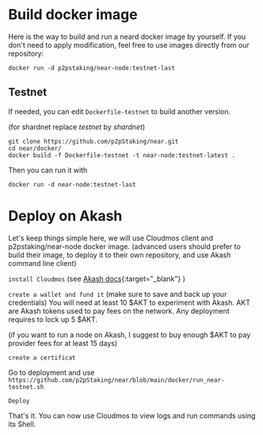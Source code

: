 #  Build docker image 

Here is the way to build and run a neard docker image by yourself. 
If you don't need to apply modification, feel free to use images directly from our repository:

```
docker run -d p2pstaking/near-node:testnet-last
```

## Testnet 

If needed, you can edit `Dockerfile-testnet` to build another version. 

(for shardnet replace  *testnet* by  *shardnet*)
```
git clone https://github.com/p2pStaking/near.git
cd near/docker/
docker build -f Dockerfile-testnet -t near-node:testnet-latest .
```


Then you can run it with

```
docker run -d near-node:testnet-last
```

# Deploy on Akash

Let's keep things simple here, we will use Cloudmos client and p2pstaking/near-node docker image. (advanced users should prefer to build their image, to deploy it to their own repository, and use Akash command line client) 


` install Cloudmos ` (see [Akash docs](https://docs.akash.network/guides/deploy/cloudmos-deploy-installation){:target="_blank"} )

` create a wallet and fund it ` (make sure to save and back up your credentials) 
You will need at least 10 $AKT to experiment with Akash.
AKT are Akash tokens used to pay fees on the network. Any deployment requires to lock up 5 $AKT.

(if you want to run a node on Akash, I suggest to buy enough $AKT to pay provider fees for at least 15 days)

` create a certificat `

Go to deployment and use `https://github.com/p2pStaking/near/blob/main/docker/run_near-testnet.sh`


`Deploy`

That's it. 
You can now use Cloudmos to view logs and run commands using its  Shell.
